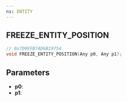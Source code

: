 ```yaml
---
ns: ENTITY
---
```

## FREEZE_ENTITY_POSITION

```c
// 0x7D9EFB7AD6B19754
void FREEZE_ENTITY_POSITION(Any p0, Any p1);
```

## Parameters
* **p0**:
* **p1**:
